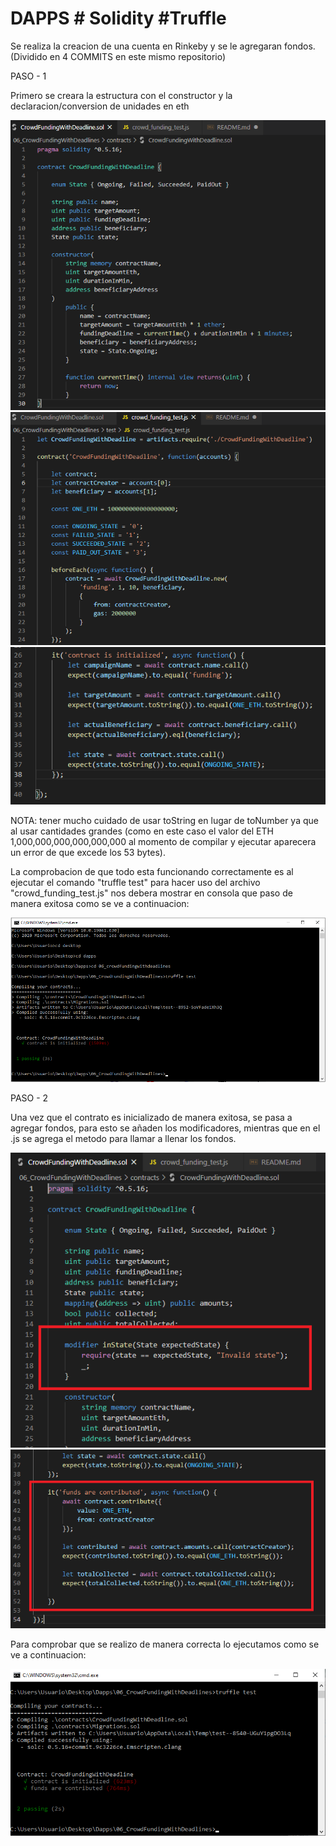# DAPPS # Solidity #Truffle
Se realiza la creacion de una cuenta en Rinkeby y se le agregaran fondos. (Dividido en 4 COMMITS en este mismo repositorio)

PASO - 1

Primero se creara la estructura con el constructor y la declaracion/conversion de unidades en eth

![](img/truffle11.png)![](img/truffle12.png)![](img/truffle13.png)

NOTA: tener mucho cuidado de usar toString en lugar de toNumber ya que al usar cantidades grandes (como en este caso el valor del ETH 1,000,000,000,000,000,000 al momento de compilar y ejecutar aparecera un error de que excede los 53 bytes).

La comprobacion de que todo esta funcionando correctamente es al ejecutar el comando "truffle test" para hacer uso del archivo "crowd_funding_test.js" nos debera mostrar en consola que paso de manera exitosa como se ve a continuacion:

![](img/truffle10.png)

PASO - 2

Una vez que el contrato es inicializado de manera exitosa, se pasa a agregar fondos, para esto se añaden los modificadores, mientras que en el .js se agrega el metodo para llamar a llenar los fondos.

![](img/truffle21.png)![](img/truffle22.png)

Para comprobar que se realizo de manera correcta lo ejecutamos como se ve a continuacion:

![](img/truffle20.png)
